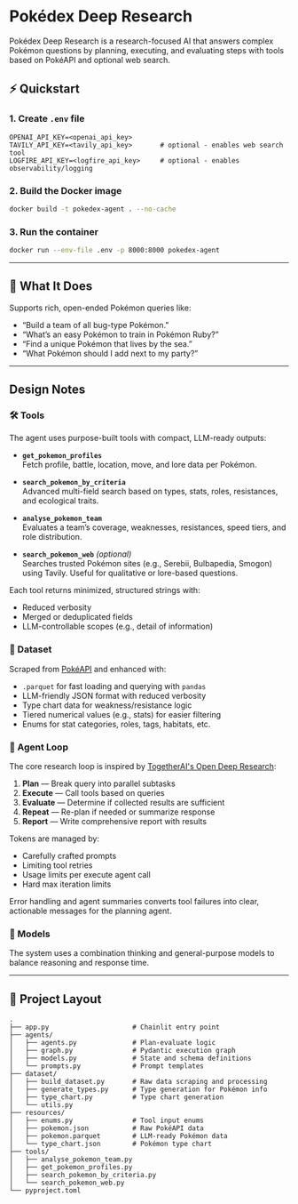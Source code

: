 # Pokédex Deep Research 
Pokédex Deep Research is a research-focused AI that answers complex Pokémon questions by planning, executing, and evaluating steps with tools based on PokéAPI and optional web search.

## ⚡ Quickstart

### 1. Create `.env` file

```env
OPENAI_API_KEY=<openai_api_key>
TAVILY_API_KEY=<tavily_api_key>       # optional - enables web search tool
LOGFIRE_API_KEY=<logfire_api_key>     # optional - enables observability/logging
```

### 2. Build the Docker image

```bash
docker build -t pokedex-agent . --no-cache
```

### 3. Run the container

```bash
docker run --env-file .env -p 8000:8000 pokedex-agent
```

---

## 🎯 What It Does

Supports rich, open-ended Pokémon queries like:

- “Build a team of all bug-type Pokémon.”
- “What’s an easy Pokémon to train in Pokémon Ruby?”
- “Find a unique Pokémon that lives by the sea.”
- “What Pokémon should I add next to my party?”

---

## Design Notes

### 🛠 Tools

The agent uses purpose-built tools with compact, LLM-ready outputs:

- **`get_pokemon_profiles`**  
  Fetch profile, battle, location, move, and lore data per Pokémon.

- **`search_pokemon_by_criteria`**  
  Advanced multi-field search based on types, stats, roles, resistances, and ecological traits.

- **`analyse_pokemon_team`**  
  Evaluates a team’s coverage, weaknesses, resistances, speed tiers, and role distribution.

- **`search_pokemon_web`** *(optional)*  
  Searches trusted Pokémon sites (e.g., Serebii, Bulbapedia, Smogon) using Tavily. Useful for qualitative or lore-based questions.

Each tool returns minimized, structured strings with:
- Reduced verbosity
- Merged or deduplicated fields
- LLM-controllable scopes (e.g., detail of information)


### 🧬 Dataset

Scraped from [PokéAPI](https://pokeapi.co/) and enhanced with:

- `.parquet` for fast loading and querying with `pandas`
- LLM-friendly JSON format with reduced verbosity
- Type chart data for weakness/resistance logic
- Tiered numerical values (e.g., stats) for easier filtering
- Enums for stat categories, roles, tags, habitats, etc.

### 🧪 Agent Loop

The core research loop is inspired by [TogetherAI's Open Deep Research](https://www.together.ai/blog/open-deep-research):

1. **Plan** — Break query into parallel subtasks  
2. **Execute** — Call tools based on queries 
3. **Evaluate** — Determine if collected results are sufficient  
4. **Repeat** — Re-plan if needed or summarize response 
5. **Report** — Write comprehensive report with results

Tokens are managed by:
- Carefully crafted prompts
- Limiting tool retries
- Usage limits per execute agent call
- Hard max iteration limits

Error handling and agent summaries converts tool failures into clear, actionable messages for the planning agent.

### 🧠 Models

The system uses a combination thinking and general-purpose models to balance reasoning and response time.

---

## 📁 Project Layout

```
.
├── app.py                     # Chainlit entry point
├── agents/
│   ├── agents.py              # Plan-evaluate logic
│   ├── graph.py               # Pydantic execution graph
│   ├── models.py              # State and schema definitions
│   └── prompts.py             # Prompt templates
├── dataset/
│   ├── build_dataset.py       # Raw data scraping and processing
│   ├── generate_types.py      # Type generation for Pokémon info
│   ├── type_chart.py          # Type chart generation
│   └── utils.py
├── resources/
│   ├── enums.py               # Tool input enums
│   ├── pokemon.json           # Raw PokéAPI data
│   ├── pokemon.parquet        # LLM-ready Pokémon data
│   └── type_chart.json        # Pokémon type chart
├── tools/
│   ├── analyse_pokemon_team.py
│   ├── get_pokemon_profiles.py
│   ├── search_pokemon_by_criteria.py
│   └── search_pokemon_web.py  
└── pyproject.toml              
```
